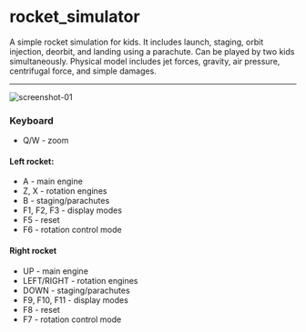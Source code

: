 rocket_simulator
================

A simple rocket simulation for kids. It includes launch, staging, orbit injection, deorbit, and landing using a parachute. Can be played by two kids simultaneously. Physical model includes jet forces, gravity, air pressure, centrifugal force, and simple damages.

<hr>

![screenshot-01](https://cloud.githubusercontent.com/assets/9167230/5428329/500099a6-83bf-11e4-8c7f-f39b453c0836.jpeg)

### Keyboard
- Q/W - zoom

#### Left rocket:
- A - main engine
- Z, X - rotation engines
- B - staging/parachutes
- F1, F2, F3 - display modes
- F5 - reset
- F6 - rotation control mode


#### Right rocket
- UP - main engine
- LEFT/RIGHT - rotation engines
- DOWN - staging/parachutes
- F9, F10, F11 - display modes
- F8 - reset
- F7 - rotation control mode

